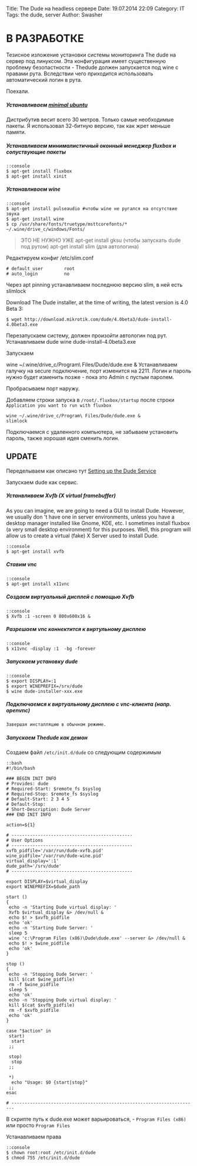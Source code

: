 Title: The Dude на headless сервере
Date: 19.07.2014 22:09
Category: IT
Tags: the dude, server
Author: Swasher

# В РАЗРАБОТКЕ

Тезисное изложение установки системы мониторинга The dude на сервер под линуксом. Эта 
конфигурация имеет существенную проблему безопастности - Thedude должен запускается под wine c 
правами рута. Вследствии чего приходится использовать автоматический логин в рута.

Поехали. 

##### Устанавливаем [minimal ubuntu]()

Дистрибутив весит всего 30 метров. Только самые необходимые пакеты. Я использовал 32-битную 
версию, так как жрет меньше памяти. 
 
##### Устанавливаем минималистичный оконный менеджер fluxbox и сопуствующие пакеты

    ::console
    $ apt-get install fluxbox
    $ apt-get install xinit
    
##### Устанавливаем wine    

    ::console
    $ apt-get install pulseaudio #чтобы wine не ругался на отсутствие звука
    $ apt-get install wine
    $ cp /usr/share/fonts/truetype/msttcorefonts/* ~/.wine/drive_c/windows/Fonts/


>ЭТО НЕ НУЖНО УЖЕ
>apt-get install gksu (чтобы запускать dude под рутом)
>apt-get install slim (для автологина)

Редактируем конфиг /etc/slim.conf

    # default_user        root
    # auto_login          no

Через apt pinning устанавливаем последнюю версию slim, в ней есть slimlock

Download The Dude installer, at the time of writing, the latest version is 4.0 Beta 3:

    $ wget http://download.mikrotik.com/dude/4.0beta3/dude-install-4.0beta3.exe

Перезапускаем систему, должен произойти автологин под рут. Устанавливаем dude
wine dude-install-4.0beta3.exe

Запускаем

wine ~/.wine/drive_c/Program\ Files/Dude/dude.exe &
Устанавливаем галучку на secure подключение, порт изменится на 2211. Логин и пароль нужно будет изменить позже - пока это Admin с пустым паролем.

Пробрасываем порт наружу.


Добавляем строки запуска в `/root/.fluxbox/startup` после 
строки `Application you want to run with fluxbox`

    wine ~/.wine/drive_c/Program\ Files/Dude/dude.exe &
    slimlock

Подключаемся с удаленного компьютера, не забываем установить пароль, также хорошая идея сменить логин.
 
## UPDATE 
Переделываем как описано тут [Setting up the Dude Service](http://wiki.mikrotik.com/wiki/The_Dude/Dude_as_a_Linux_Service#Setting_up_the_Dude_Service)

Запускаем dude как сервис.

##### Устанвливаем Xvfb (X virtual framebuffer)

As you can imagine, we are going to need a GUI to install Dude. However, we usually don 't have
one in server environments, unless you have a desktop manager installed like Gnome, KDE, etc. I 
sometimes install fluxbox (a very small desktop environment) for this purposes. Well, this 
program will allow us to create a virtual (fake) X Server used to install Dude.

    ::console
    $ apt-get install xvfb
 
##### Ставим vnc

    ::console
    $ apt-get install x11vnc
    
##### Создаем виртуальный дисплей с помощью Xvfb 
    
    ::console
    $ Xvfb :1 -screen 0 800x600x16 &
    
##### Разрешаем vnc коннектится к виртульному дисплею
    
    ::console
    $ x11vnc -display :1  -bg -forever
    
##### Запускаем установку dude
    
    ::console
    $ export DISPLAY=:1
    $ export WINEPREFIX=/srv/dude
    $ wine dude-installer-xxx.exe
    
##### Подключаемся к виртуальному дисплею с vnc-клиента (напр. openvnc)
    
    Завершая инсталляцию в обычном режиме.
    
##### Запускаем Thedude как демон
    
Создаем файл `/etc/init.d/dude` со следующим содержимым
    
    ::bash
    #!/bin/bash
    
    ### BEGIN INIT INFO
    # Provides: dude
    # Required-Start: $remote_fs $syslog
    # Required-Stop: $remote_fs $syslog
    # Default-Start: 2 3 4 5
    # Default-Stop:
    # Short-Description: Dude Server
    ### END INIT INFO
    
    action=${1}
    
    # ----------------------------------------------
    # User Options
    # ----------------------------------------------
    xvfb_pidfile='/var/run/dude-xvfb.pid'
    wine_pidfile='/var/run/dude-wine.pid'
    virtual_display=':1'
    dude_path='/srv/dude'
    # ----------------------------------------------
    
    export DISPLAY=$virtual_display
    export WINEPREFIX=$dude_path
    
    start ()
    {
     echo -n 'Starting Dude virtual display: '
     Xvfb $virtual_display &> /dev/null &
     echo $! > $xvfb_pidfile
     echo 'ok'
     echo -n 'Starting Dude Server: '
     sleep 5
     wine 'c:\Program Files (x86)\Dude\dude.exe' --server &> /dev/null &
     echo $! > $wine_pidfile
     echo 'ok'
    }
    
    stop ()
    {
     echo -n 'Stopping Dude Server: '
     kill $(cat $wine_pidfile)
     rm -f $wine_pidfile
     sleep 5
     echo 'ok'
     echo -n 'Stopping Dude virtual display: '
     kill $(cat $xvfb_pidfile)
     rm -f $xvfb_pidfile
     echo 'ok'
    }
    
    case "$action" in
     start)
      start
     ;;
    
     stop)
      stop
     ;;
    
     *)
      echo "Usage: $0 {start|stop}"
     ;;
    esac
    
    # -----------------------------------------------------------------------
    
В скрипте путь к dude.exe может варьироваться, - `Program Files (x86)` или просто `Program Files` 
 
Устанавливаем права

    ::console
    $ chown root:root /etc/init.d/dude
    $ chmod 755 /etc/init.d/dude
 
 [minimal ubuntu]: https://help.ubuntu.com/community/Installation/MinimalCD